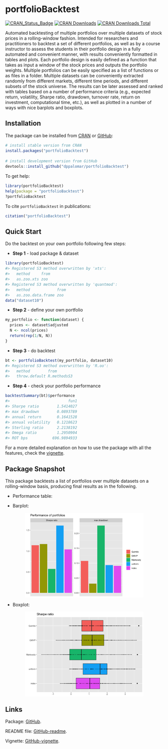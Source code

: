 <!-- README.md is generated from README.Rmd. Please edit that file -->

portfolioBacktest
=================

[![CRAN\_Status\_Badge](https://www.r-pkg.org/badges/version/portfolioBacktest)](https://CRAN.R-project.org/package=portfolioBacktest)
[![CRAN
Downloads](https://cranlogs.r-pkg.org/badges/portfolioBacktest)](https://CRAN.R-project.org/package=portfolioBacktest)
[![CRAN Downloads
Total](https://cranlogs.r-pkg.org/badges/grand-total/portfolioBacktest?color=brightgreen)](https://CRAN.R-project.org/package=portfolioBacktest)

Automated backtesting of multiple portfolios over multiple datasets of
stock prices in a rolling-window fashion. Intended for researchers and
practitioners to backtest a set of different portfolios, as well as by a
course instructor to assess the students in their portfolio design in a
fully automated and convenient manner, with results conveniently
formatted in tables and plots. Each portfolio design is easily defined
as a function that takes as input a window of the stock prices and
outputs the portfolio weights. Multiple portfolios can be easily
specified as a list of functions or as files in a folder. Multiple
datasets can be conveniently extracted randomly from different markets,
different time periods, and different subsets of the stock universe. The
results can be later assessed and ranked with tables based on a number
of performance criteria (e.g., expected return, volatility, Sharpe
ratio, drawdown, turnover rate, return on investment, computational
time, etc.), as well as plotted in a number of ways with nice barplots
and boxplots.

Installation
------------

The package can be installed from
[CRAN](https://CRAN.R-project.org/package=portfolioBacktest) or
[GitHub](https://github.com/dppalomar/portfolioBacktest):

``` r
# install stable version from CRAN
install.packages("portfolioBacktest")

# install development version from GitHub
devtools::install_github("dppalomar/portfolioBacktest")
```

To get help:

``` r
library(portfolioBacktest)
help(package = "portfolioBacktest")
?portfolioBacktest
```

To cite `portfolioBacktest` in publications:

``` r
citation("portfolioBacktest")
```

Quick Start
-----------

Do the backtest on your own portfolio following few steps:

-   **Step 1** - load package & dataset

``` r
library(portfolioBacktest)
#> Registered S3 method overwritten by 'xts':
#>   method     from
#>   as.zoo.xts zoo
#> Registered S3 method overwritten by 'quantmod':
#>   method            from
#>   as.zoo.data.frame zoo
data("dataset10")
```

-   **Step 2** - define your own portfolio

``` r
my_portfolio <- function(dataset) {
  prices <- dataset$adjusted
  N <- ncol(prices)
  return(rep(1/N, N))
}
```

-   **Step 3** - do backtest

``` r
bt <- portfolioBacktest(my_portfolio, dataset10)
#> Registered S3 method overwritten by 'R.oo':
#>   method        from       
#>   throw.default R.methodsS3
```

-   **Step 4** - check your portfolio performance

``` r
backtestSummary(bt)$performance
#>                          fun1
#> Sharpe ratio        1.5414027
#> max drawdown        0.0893789
#> annual return       0.1641528
#> annual volatility   0.1218623
#> Sterling ratio      2.2138192
#> Omega ratio         1.2950904
#> ROT bps           696.9894933
```

For a more detailed explanation on how to use the package with all the
features, check the
[vignette](https://raw.githack.com/dppalomar/portfolioBacktest/master/vignettes/PortfolioBacktest.html).

Package Snapshot
----------------

This package backtests a list of portfolios over multiple datasets on a
rolling-window basis, producing final results as in the following.

-   Performance table:

<!--html_preserve-->

<script type="application/json" data-for="htmlwidget-1b80c919c40b63868586">{"x":{"filter":"none","data":[["Quintile","GMVP","Markowitz","uniform","index"],[0.0029,0.0044,0.4529,0.0021,0],[1.1383,1.1686,0.573,1.61,1.0389],[0.1074,0.0313,0.226,0.0936,0.0907],[0.1939,0.0487,0.1495,0.1921,0.1323],[0.1613,0.0418,0.3165,0.1353,0.1249],[1.8075,1.4304,0.8002,2.1967,1.3762],[1.206,1.2152,1.1246,1.2923,1.2071],[253.2452,81.7284,187.1631,837.5048,null]],"container":"<table class=\"display\">\n  <thead>\n    <tr>\n      <th> <\/th>\n      <th>cpu time<\/th>\n      <th>Sharpe ratio<\/th>\n      <th>max drawdown<\/th>\n      <th>annual return<\/th>\n      <th>annual volatility<\/th>\n      <th>Sterling ratio<\/th>\n      <th>Omega ratio<\/th>\n      <th>ROT bps<\/th>\n    <\/tr>\n  <\/thead>\n<\/table>","options":{"dom":"t","pageLength":15,"scrollX":true,"order":[2,"desc"],"columnDefs":[{"className":"dt-right","targets":[1,2,3,4,5,6,7,8]},{"orderable":false,"targets":0}],"autoWidth":false,"orderClasses":false,"lengthMenu":[10,15,25,50,100],"rowCallback":"function(row, data) {\nvar value=data[0]; $(row).css({'font-weight':value == 'uniform' ? 'bold' : value == 'index' ? 'bold' : ''});\nDTWidget.formatPercentage(this, row, data, 5, 1, 3, ',', '.');\nDTWidget.formatPercentage(this, row, data, 3, 1, 3, ',', '.');\n}"}},"evals":["options.rowCallback"],"jsHooks":[]}</script>
<!--/html_preserve-->

-   Barplot:

<img src="man/figures/README-unnamed-chunk-11-1.png" width="75%" style="display: block; margin: auto;" />

-   Boxplot:

<img src="man/figures/README-unnamed-chunk-12-1.png" width="75%" style="display: block; margin: auto;" />

Links
-----

Package: [GitHub](https://github.com/dppalomar/portfolioBacktest).

README file:
[GitHub-readme](https://github.com/dppalomar/portfolioBacktest/blob/master/README.md).

Vignette:
[GitHub-vignette](https://raw.githack.com/dppalomar/portfolioBacktest/master/vignettes/PortfolioBacktest.html).
